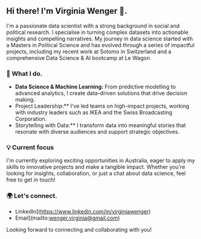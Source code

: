 ## Hi there! I'm Virginia Wenger 👋.

I'm a passionate data scientist with a strong background in social and political research. I specialise in turning complex datasets into actionable insights and compelling narratives. My journey in data science started with a Masters in Political Science and has evolved through a series of impactful projects, including my recent work at Sotomo in Switzerland and a comprehensive Data Science & AI bootcamp at Le Wagon.

### 🚀 What I do.
- **Data Science & Machine Learning:** From predictive modelling to advanced analytics, I create data-driven solutions that drive decision making.
- Project Leadership:** I've led teams on high-impact projects, working with industry leaders such as IKEA and the Swiss Broadcasting Corporation.
- Storytelling with Data:** I transform data into meaningful stories that resonate with diverse audiences and support strategic objectives.

### 💡 Current focus
I'm currently exploring exciting opportunities in Australia, eager to apply my skills to innovative projects and make a tangible impact. Whether you're looking for insights, collaboration, or just a chat about data science, feel free to get in touch!

### 🌍 Let's connect.
- LinkedIn](https://www.linkedin.com/in/virginiawenger)
- Email](mailto:wenger.virginia@gmail.com)

Looking forward to connecting and collaborating with you!
